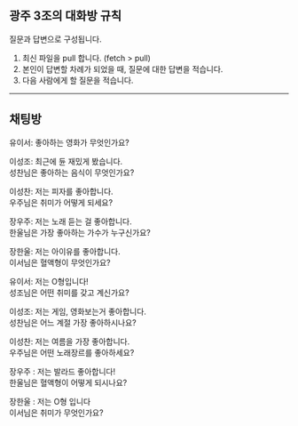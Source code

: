 ## 광주 3조의 대화방 규칙
질문과 답변으로 구성됩니다.
1. 최신 파일을 pull 합니다. (fetch > pull)
2. 본인이 답변할 차례가 되었을 때, 질문에 대한 답변을 적습니다.
3. 다음 사람에게 할 질문을 적습니다.

---

## 채팅방

유이서: 좋아하는 영화가 무엇인가요?<br>

이성조: 최근에 듄 재밌게 봤습니다.<br>
성찬님은 좋아하는 음식이 무엇인가요?<br>

이성찬: 저는 피자를 좋아합니다.<br>
우주님은 취미가 어떻게 되세요?<br>

장우주: 저는 노래 듣는 걸 좋아합니다.<br>
한울님은 가장 좋아하는 가수가 누구신가요?<br>

장한울: 저는 아이유를 좋아합니다.<br>
이서님은 혈액형이 무엇인가요?<br>

유이서: 저는 O형입니다!<br>
성조님은 어떤 취미를 갖고 계신가요?

이성조: 저는 게임, 영화보는거 좋아합니다.<br>
성찬님은 어느 계절 가장 좋아하시나요?<br>

이성찬: 저는 여름을 가장 좋아합니다.<br>
우주님은 어떤 노래장르를 좋아하세요?<br>

장우주 : 저는 발라드 좋아합니다!<br>
한울님은 혈액형이 어떻게 되시나요?<br>

장한울 : 저는 O형 입니다<br>
이서님은 취미가 무엇인가요?<br>
